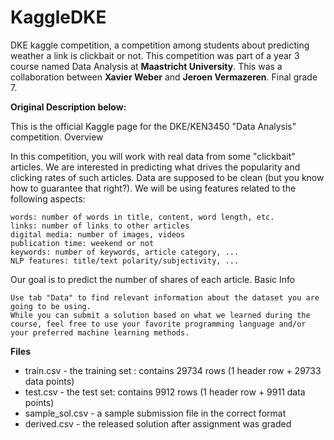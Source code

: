 # KaggleDKE
DKE kaggle competition, a competition among students about predicting weather a link is clickbait or not. This competition was part of a year 3 course named Data Analysis at **Maastricht University**. This was a collaboration between **Xavier Weber** and **Jeroen Vermazeren**. Final grade 7. 

**Original Description below:**

This is the official Kaggle page for the DKE/KEN3450 "Data Analysis" competition.
Overview

In this competition, you will work with real data from some "clickbait" articles. We are interested in predicting what drives the popularity and clicking rates of such articles. Data are supposed to be clean (but you know how to guarantee that right?). We will be using features related to the following aspects:

    words: number of words in title, content, word length, etc.
    links: number of links to other articles
    digital media: number of images, videos
    publication time: weekend or not
    keywords: number of keywords, article category, ...
    NLP features: title/text polarity/subjectivity, ...

Our goal is to predict the number of shares of each article.
Basic Info

    Use tab "Data" to find relevant information about the dataset you are going to be using.
    While you can submit a solution based on what we learned during the course, feel free to use your favorite programming language and/or your preferred machine learning methods.

**Files**
* train.csv - the training set : contains 29734 rows (1 header row + 29733 data points)
* test.csv - the test set: contains 9912 rows (1 header row + 9911 data points)
* sample_sol.csv - a sample submission file in the correct format
* derived.csv - the released solution after assignment was graded
